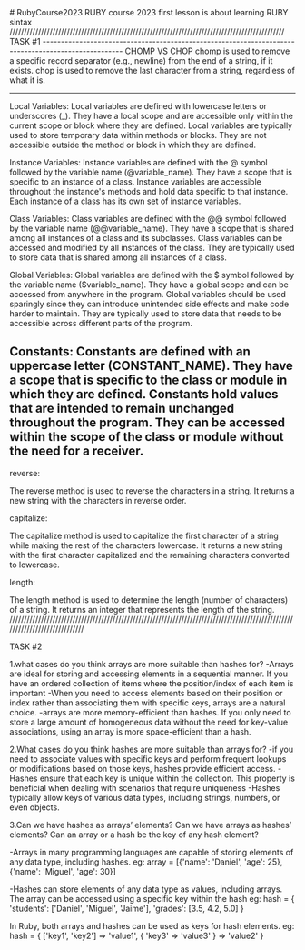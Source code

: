 <link rel="stylesheet" href="https://cdn.jsdelivr.net/npm/devicon@2.14.0/devicon.min.css">
# RubyCourse2023 <i class="devicon-ruby-plain"></i>
RUBY course 2023
first lesson is about learning RUBY sintax
////////////////////////////////////////////////////////////////////////////////////////////////
TASK #1
----------------------------------------------------------------------------------------------------
CHOMP VS CHOP
chomp is used to remove a specific record separator (e.g., newline) from the end of a string, if it exists.
chop is used to remove the last character from a string, regardless of what it is.

---------------------------------------------------------------------------------------------------------

Local Variables:
Local variables are defined with lowercase letters or underscores (_).
They have a local scope and are accessible only within the current scope or block where they are defined.
Local variables are typically used to store temporary data within methods or blocks.
They are not accessible outside the method or block in which they are defined.

Instance Variables:
Instance variables are defined with the @ symbol followed by the variable name (@variable_name).
They have a scope that is specific to an instance of a class.
Instance variables are accessible throughout the instance's methods and hold data specific to that instance.
Each instance of a class has its own set of instance variables.

Class Variables:
Class variables are defined with the @@ symbol followed by the variable name (@@variable_name).
They have a scope that is shared among all instances of a class and its subclasses.
Class variables can be accessed and modified by all instances of the class.
They are typically used to store data that is shared among all instances of a class.

Global Variables:
Global variables are defined with the $ symbol followed by the variable name ($variable_name).
They have a global scope and can be accessed from anywhere in the program.
Global variables should be used sparingly since they can introduce unintended side effects and make code harder to maintain.
They are typically used to store data that needs to be accessible across different parts of the program.

Constants:
Constants are defined with an uppercase letter (CONSTANT_NAME).
They have a scope that is specific to the class or module in which they are defined.
Constants hold values that are intended to remain unchanged throughout the program.
They can be accessed within the scope of the class or module without the need for a receiver.
---------------------------------------------------------------------------------------------------------------

reverse:

The reverse method is used to reverse the characters in a string.
It returns a new string with the characters in reverse order.

capitalize:

The capitalize method is used to capitalize the first character of a string while making the rest of the characters lowercase.
It returns a new string with the first character capitalized and the remaining characters converted to lowercase.

length:

The length method is used to determine the length (number of characters) of a string.
It returns an integer that represents the length of the string.
/////////////////////////////////////////////////////////////////////////////////////////////////////////////////////////////

TASK #2

1.what cases do you think arrays are more suitable than hashes for?
-Arrays are ideal for storing and accessing elements in a sequential manner. If you have an ordered collection of items where the position/index of each item is important
-When you need to access elements based on their position or index rather than associating them with specific keys, arrays are a natural choice.
-arrays are more memory-efficient than hashes. If you only need to store a large amount of homogeneous data without the need for key-value associations, using an array is more space-efficient than a hash.

2.What cases do you think hashes are more suitable than arrays for?
-if you need to associate values with specific keys and perform frequent lookups or modifications based on those keys, hashes provide efficient access. 
-Hashes ensure that each key is unique within the collection. This property is beneficial when dealing with scenarios that require uniqueness
-Hashes typically allow keys of various data types, including strings, numbers, or even objects. 

3.Can we have hashes as arrays’ elements? Can we have arrays as hashes’ elements? Can an array
or a hash be the key of any hash element?

-Arrays in many programming languages are capable of storing elements of any data type, including hashes. 
eg: 
   array = [{'name': 'Daniel', 'age': 25}, {'name': 'Miguel', 'age': 30}]

-Hashes can store elements of any data type as values, including arrays. The array can be accessed using a specific key within the hash
eg:
  hash = { 'students': ['Daniel', 'Miguel', 'Jaime'], 'grades': [3.5, 4.2, 5.0] }

In Ruby, both arrays and hashes can be used as keys for hash elements.
eg:
    hash = { ['key1', 'key2'] => 'value1', { 'key3' => 'value3' } => 'value2' }

